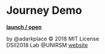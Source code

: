 # Journey Demo
**[launch / open](http://dsii-2018-unirsm.github.io/adarkplace/making%visible/proto/)**

by @adarkplace © 2018 MIT License  
DSII2018 Lab @UNIRSM [website](http://dsii-2018-unirsm.github.io)
